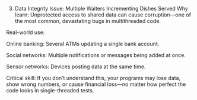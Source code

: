3. Data Integrity Issue: Multiple Waiters Incrementing Dishes Served
   Why learn:
   Unprotected access to shared data can cause corruption—one of the most common, devastating bugs in multithreaded code.

Real-world use:

Online banking: Several ATMs updating a single bank account.

Social networks: Multiple notifications or messages being added at once.

Sensor networks: Devices posting data at the same time.

Critical skill:
If you don’t understand this, your programs may lose data, show wrong numbers, or cause financial loss—no matter how perfect the code looks in single-threaded tests.
